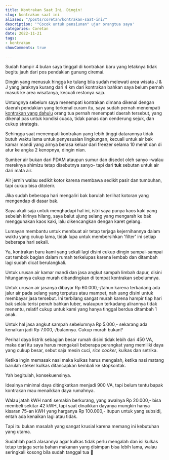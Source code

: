 ```yaml
---
title: Kontrakan Saat Ini. Dingin!
slug: kontrakan saat ini
aliases: "/posts/coretan/kontrakan-saat-ini/"
description: '"Cocok untuk pensiunan" ujar orangtua saya'
categories: Coretan
date: 2022-11-21
tags:
- kontrakan
showComments: true

---
```

Sudah hampir 4 bulan saya tinggal di kontrakan baru yang letaknya tidak begitu jauh dari pos pendakian gunung ciremai.

Dingin yang menusuk hingga ke tulang bila sudah melewati area wisata J & J yang jaraknya kurang dari 4 km dari kontrakan bahkan saya belum pernah masuk ke area wisatanya, kecuali restonya saja.

Untungnya sebelum saya menempati kontrakan dimana dikenal dengan daerah pendakian yang terkenal curam itu, saya sudah pernah menempati [kontrakan yang dahulu](https://jundi.web.id/posts/kontrakan-pindah-tantangan-baru/) orang tua pernah menempati daerah tersebut, yang dikenal pas untuk kondisi cuaca, tidak panas dan cenderung sejuk, dan cukup strategis.

<div>
<script async src="https://pagead2.googlesyndication.com/pagead/js/adsbygoogle.js?client=ca-pub-1028861450285140"
     crossorigin="anonymous"></script>
<!-- Iklan horizontal -->
<ins class="adsbygoogle"
     style="display:block"
     data-ad-client="ca-pub-1028861450285140"
     data-ad-slot="1294831496"
     data-ad-format="auto"
     data-full-width-responsive="true"></ins>
<script>
     (adsbygoogle = window.adsbygoogle || []).push({});
</script>
</div>

Sehingga saat menempati kontrakan yang lebih tinggi datarannya tidak butuh waktu lama untuk penyesuaian lingkungan, kecuali untuk air bak kamar mandi yang airnya berasa keluar dari freezer selama 10 menit dan di atur ke angka 2 kenopnya, dingin nian.

Sumber air bukan dari PDAM ataupun sumur dan disedot oleh sanyo -walau mereknya shimizu tetap disebutnya sanyo- tapi dari **tuk** sebutan untuk air dari mata air.

Air jernih walau sedikit kotor karena membawa sedikit pasir dan tumbuhan, tapi cukup bisa ditolerir.

Jika sudah beberapa hari mengaliri bak barulah terlihat kotoran yang mengendap di dasar bak.

Saya akali saja untuk menghadapi hal ini, istri saya punya kaos kaki yang sebelah kirinya hilang, saya balut ujung selang yang mengarah ke bak menggunakan kaos kaki, lalu dikencangkan dengan karet gelang.

Lumayan membantu untuk membuat air tetap terjaga kejernihannya dalam waktu yang cukup lama, tidak lupa untuk membersihkan 'filter' ini setiap beberapa hari sekali.

Ya, kontrakan baru kami yang sekali lagi disini cukup dingin sampai-sampai cat tembok bagian dalam rumah terkelupas karena lembab dan ditambah lagi sudah dicat berulangkali.

Untuk urusan air kamar mandi dan jasa angkut sampah limbah dapur, disini hitungannya cukup murah dibandingkan di tempat kontrakan sebelumnya.

<div>
<script async src="https://pagead2.googlesyndication.com/pagead/js/adsbygoogle.js?client=ca-pub-1028861450285140"
     crossorigin="anonymous"></script>
<!-- Iklan horizontal -->
<ins class="adsbygoogle"
     style="display:block"
     data-ad-client="ca-pub-1028861450285140"
     data-ad-slot="1294831496"
     data-ad-format="auto"
     data-full-width-responsive="true"></ins>
<script>
     (adsbygoogle = window.adsbygoogle || []).push({});
</script>
</div>


Untuk urusan air jasanya dibayar Rp 60.000,-/tahun karena terkadang ada jalur air pada selang yang terputus atau mampet, nah uang disini untuk membayar jasa tersebut. Ini terbilang sangat murah karena hampir tiap hari bak selalu terisi penuh bahkan luber, walaupun terkadang alirannya tidak menentu, relatif cukup untuk kami yang hanya tinggal berdua ditambah 1 anak.

Untuk hal jasa angkut sampah sebelumnya Rp 5.000,- sekarang ada kenaikan jadi Rp 7.000,-/bulannya. Cukup murah bukan?

Perihal daya listrik sebagian besar rumah disini tidak lebih dari 450 VA, maka dari itu saya harus mengakali beberapa perangkat yang memiliki daya yang cukup besar, sebut saja mesin cuci, *rice cooker*, kulkas dan setrika.

Ketika ingin memasak nasi maka kulkas harus mengalah, ketika nasi matang barulah steker kulkas ditancapkan kembali ke stopkontak.

Yah begitulah, konsekuensinya.

Idealnya minimal daya ditingkatkan menjadi 900 VA, tapi belum tentu bapak kontrakan mau menaikkan daya rumahnya.

Walau jatah kWH nanti semakin berkurang, yang awalnya Rp 20.000,- bisa membeli sekitar 42 kWH, tapi saat dinaikkan dayanya mungkin hanya kisaran 75-an kWH yang harganya Rp 100.000,- itupun untuk yang subsidi, entah ada kenaikan lagi atau tidak.

Tapi itu bukan masalah yang sangat krusial karena memang ini kebutuhan yang utama.

Sudahlah pasti alasannya agar kulkas tidak perlu mengalah dan isi kulkas tetap terjaga serta bahan makanan yang disimpan bisa lebih lama, walau seringkali kosong bila sudah tanggal tua 🙂

<div>
<script async src="https://pagead2.googlesyndication.com/pagead/js/adsbygoogle.js?client=ca-pub-1028861450285140"
     crossorigin="anonymous"></script>
<!-- Iklan horizontal -->
<ins class="adsbygoogle"
     style="display:block"
     data-ad-client="ca-pub-1028861450285140"
     data-ad-slot="1294831496"
     data-ad-format="auto"
     data-full-width-responsive="true"></ins>
<script>
     (adsbygoogle = window.adsbygoogle || []).push({});
</script>
</div>